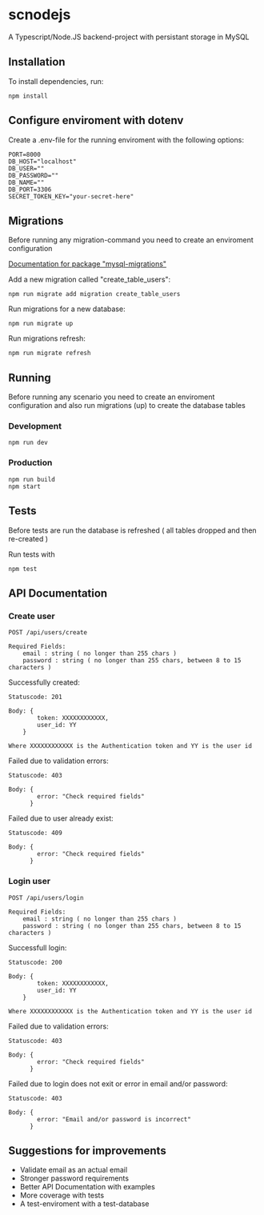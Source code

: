 # scnodejs

A Typescript/Node.JS backend-project with persistant storage in MySQL

## Installation

To install dependencies, run:

```
npm install
```

## Configure enviroment with dotenv
Create a .env-file for the running enviroment with the following options:

```
PORT=8000
DB_HOST="localhost"
DB_USER=""
DB_PASSWORD=""
DB_NAME=""
DB_PORT=3306
SECRET_TOKEN_KEY="your-secret-here"
```

## Migrations
Before running any migration-command you need to create an enviroment configuration

[Documentation for package "mysql-migrations"](https://github.com/kawadhiya21/mysql-migrations#readme)

Add a new migration called "create_table_users":

```
npm run migrate add migration create_table_users
```

Run migrations for a new database:

```
npm run migrate up
```

Run migrations refresh:

```
npm run migrate refresh
```

## Running

Before running any scenario you need to create an enviroment configuration and also run migrations (up) to create the database tables

### Development

```
npm run dev
```

### Production

```
npm run build
npm start
```

## Tests

Before tests are run the database is refreshed ( all tables dropped and then re-created )

Run tests with

```
npm test
```

## API Documentation

### Create user

```
POST /api/users/create

Required Fields:
    email : string ( no longer than 255 chars )
    password : string ( no longer than 255 chars, between 8 to 15 characters )
```

Successfully created:

```
Statuscode: 201

Body: { 
        token: XXXXXXXXXXXX,
        user_id: YY
    }

Where XXXXXXXXXXXX is the Authentication token and YY is the user id
```

Failed due to validation errors:

```
Statuscode: 403

Body: { 
        error: "Check required fields"
      }
```

Failed due to user already exist:

```
Statuscode: 409

Body: { 
        error: "Check required fields"
      }
```

### Login user

```
POST /api/users/login

Required Fields:
    email : string ( no longer than 255 chars )
    password : string ( no longer than 255 chars, between 8 to 15 characters )
```

Successfull login:

```
Statuscode: 200

Body: { 
        token: XXXXXXXXXXXX,
        user_id: YY
    }

Where XXXXXXXXXXXX is the Authentication token and YY is the user id
```

Failed due to validation errors:

```
Statuscode: 403

Body: { 
        error: "Check required fields"
      }
```

Failed due to login does not exit or error in email and/or password:

```
Statuscode: 403

Body: { 
        error: "Email and/or password is incorrect"
      }
```

## Suggestions for improvements

* Validate email as an actual email
* Stronger password requirements
* Better API Documentation with examples
* More coverage with tests
* A test-enviroment with a test-database